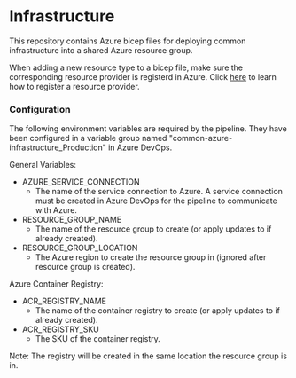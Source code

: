 # Infrastructure 
This repository contains Azure bicep files for deploying common infrastructure into a shared Azure resource group.

When adding a new resource type to a bicep file, make sure the corresponding resource provider is registerd in Azure.
Click [here](https://learn.microsoft.com/en-us/azure/azure-resource-manager/troubleshooting/error-register-resource-provider?tabs=azure-portal) to learn how to register a resource provider.

### Configuration
The following environment variables are required by the pipeline. They have been configured in a variable group named
"common-azure-infrastructure_Production" in Azure DevOps.

General Variables:
* AZURE_SERVICE_CONNECTION
  * The name of the service connection to Azure. A service connection must be created in Azure DevOps
  for the pipeline to communicate with Azure.
* RESOURCE_GROUP_NAME
  * The name of the resource group to create (or apply updates to if already created).
* RESOURCE_GROUP_LOCATION
  * The Azure region to create the resource group in (ignored after resource group is created).

Azure Container Registry:
* ACR_REGISTRY_NAME
  * The name of the container registry to create (or apply updates to if already created).
* ACR_REGISTRY_SKU
  * The SKU of the container registry.

Note: The registry will be created in the same location the resource group is in.